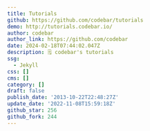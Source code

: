 ```yaml
---
title: Tutorials
github: https://github.com/codebar/tutorials
demo: http://tutorials.codebar.io/
author: codebar
author_link: https://github.com/codebar
date: 2024-02-18T07:44:02.047Z
description: 🗒 codebar's tutorials
ssg:
  - Jekyll
css: []
cms: []
category: []
draft: false
publish_date: '2013-10-22T22:48:27Z'
update_date: '2022-11-08T15:59:18Z'
github_star: 256
github_fork: 244
---
```

